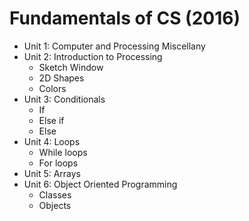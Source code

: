 # Fundamentals of CS (2016)
 
* Unit 1: Computer and Processing Miscellany
* Unit 2: Introduction to Processing
  * Sketch Window
  * 2D Shapes
  * Colors
* Unit 3: Conditionals
  * If
  * Else if
  * Else
* Unit 4: Loops
  * While loops
  * For loops
* Unit 5: Arrays
* Unit 6: Object Oriented Programming
  * Classes
  * Objects